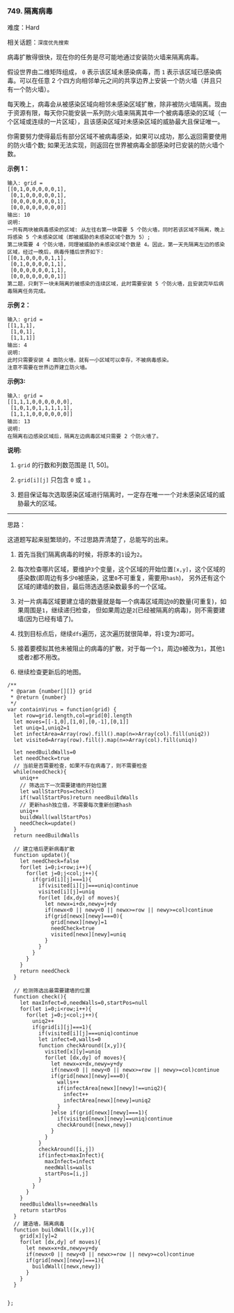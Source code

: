 ### 749. 隔离病毒

难度：Hard

相关话题：`深度优先搜索`

病毒扩散得很快，现在你的任务是尽可能地通过安装防火墙来隔离病毒。



假设世界由二维矩阵组成， `0`  表示该区域未感染病毒，而  `1`  表示该区域已感染病毒。可以在任意 2 个四方向相邻单元之间的共享边界上安装一个防火墙（并且只有一个防火墙）。



每天晚上，病毒会从被感染区域向相邻未感染区域扩散，除非被防火墙隔离。现由于资源有限，每天你只能安装一系列防火墙来隔离其中一个被病毒感染的区域（一个区域或连续的一片区域），且该感染区域对未感染区域的威胁最大且保证唯一。



你需要努力使得最后有部分区域不被病毒感染，如果可以成功，那么返回需要使用的防火墙个数; 如果无法实现，则返回在世界被病毒全部感染时已安装的防火墙个数。







**示例 1：** 



```
输入: grid = 
[[0,1,0,0,0,0,0,1],
 [0,1,0,0,0,0,0,1],
 [0,0,0,0,0,0,0,1],
 [0,0,0,0,0,0,0,0]]
输出: 10
说明:
一共有两块被病毒感染的区域: 从左往右第一块需要 5 个防火墙，同时若该区域不隔离，晚上将感染 5 个未感染区域（即被威胁的未感染区域个数为 5）;
第二块需要 4 个防火墙，同理被威胁的未感染区域个数是 4。因此，第一天先隔离左边的感染区域，经过一晚后，病毒传播后世界如下:
[[0,1,0,0,0,0,1,1],
 [0,1,0,0,0,0,1,1],
 [0,0,0,0,0,0,1,1],
 [0,0,0,0,0,0,0,1]]
第二题，只剩下一块未隔离的被感染的连续区域，此时需要安装 5 个防火墙，且安装完毕后病毒隔离任务完成。
```


**示例 2：** 



```
输入: grid = 
[[1,1,1],
 [1,0,1],
 [1,1,1]]
输出: 4
说明: 
此时只需要安装 4 面防火墙，就有一小区域可以幸存，不被病毒感染。
注意不需要在世界边界建立防火墙。
```






**示例3:** 



```
输入: grid = 
[[1,1,1,0,0,0,0,0,0],
 [1,0,1,0,1,1,1,1,1],
 [1,1,1,0,0,0,0,0,0]]
输出: 13
说明: 
在隔离右边感染区域后，隔离左边病毒区域只需要 2 个防火墙了。
```






**说明:** 




1.  `grid`  的行数和列数范围是 [1, 50]。

2.  `grid[i][j]` 只包含 `0` 或 `1` 。

3. 题目保证每次选取感染区域进行隔离时，一定存在唯一一个对未感染区域的威胁最大的区域。










-----

思路：

这道题写起来挺繁琐的，不过思路弄清楚了，总能写的出来。

1. 首先当我们隔离病毒的时候，将原本的`1`设为`2`。

2. 每次检查哪片区域，要维护`3`个变量，这个区域的开始位置`[x,y]`，这个区域的感染数(即周边有多少`0`被感染，这里`0`不可重复，需要用`hash`)，
另外还有这个区域的建墙的数目，最后筛选选感染数最多的一个区域。

3. 对一片病毒区域要建立墙的数量就是每一个病毒区域周边`0`的数量(可重复)，如果周围是`1`，继续递归检查，
但如果周边是`2`(已经被隔离的病毒)，则不需要建墙(因为已经有墙了)。

4. 找到目标点后，继续`dfs`遍历，这次遍历就很简单，将`1`变为`2`即可。

5. 接着要模拟其他未被阻止的病毒的扩散，对于每一个`1`，周边`0`被改为`1`，其他`1`或者`2`都不用改。

6. 继续检查更新后的地图。

```
/**
 * @param {number[][]} grid
 * @return {number}
 */
var containVirus = function(grid) {
  let row=grid.length,col=grid[0].length  
  let moves=[[-1,0],[1,0],[0,-1],[0,1]]
  let uniq=1,uniq2=1
  let infectArea=Array(row).fill().map(n=>Array(col).fill(uniq2))
  let visited=Array(row).fill().map(n=>Array(col).fill(uniq))
  
  let needBuildWalls=0
  let needCheck=true
  // 当前是否需要检查，如果不存在病毒了，则不需要检查
  while(needCheck){
    uniq++
    // 筛选出下一次需要建墙的开始位置
    let wallStartPos=check()
    if(!wallStartPos)return needBuildWalls
    // 更新hash独立值，不需要每次重新创建hash
    uniq++
    buildWall(wallStartPos)
    needCheck=update()    
  }
  return needBuildWalls

  // 建立墙后更新病毒扩散
  function update(){
    let needCheck=false
    for(let i=0;i<row;i++){
      for(let j=0;j<col;j++){
        if(grid[i][j]===1){
          if(visited[i][j]===uniq)continue
          visited[i][j]=uniq
          for(let [dx,dy] of moves){
            let newx=i+dx,newy=j+dy
            if(newx<0 || newy<0 || newx>=row || newy>=col)continue
            if(grid[newx][newy]===0){
              grid[newx][newy]=1
              needCheck=true
              visited[newx][newy]=uniq
            }
          }
        }
      }
    }
    return needCheck
  }
  
  // 检测筛选出最需要建墙的位置
  function check(){
    let maxInfect=0,needWalls=0,startPos=null
    for(let i=0;i<row;i++){
      for(let j=0;j<col;j++){
        uniq2++
        if(grid[i][j]===1){
          if(visited[i][j]===uniq)continue
          let infect=0,walls=0
          function checkAround([x,y]){
            visited[x][y]=uniq
            for(let [dx,dy] of moves){
              let newx=x+dx,newy=y+dy
              if(newx<0 || newy<0 || newx>=row || newy>=col)continue
              if(grid[newx][newy]===0){
                walls++
                if(infectArea[newx][newy]!==uniq2){
                  infect++
                  infectArea[newx][newy]=uniq2
                }
              }else if(grid[newx][newy]===1){
                if(visited[newx][newy]==uniq)continue
                checkAround([newx,newy])
              }
            }  
          }
          checkAround([i,j])
          if(infect>maxInfect){
            maxInfect=infect
            needWalls=walls
            startPos=[i,j]
          }
        }
      }
    }
    needBuildWalls+=needWalls
    return startPos
  }
  // 建造墙，隔离病毒
  function buildWall([x,y]){
    grid[x][y]=2
    for(let [dx,dy] of moves){
      let newx=x+dx,newy=y+dy
      if(newx<0 || newy<0 || newx>=row || newy>=col)continue
      if(grid[newx][newy]===1){
        buildWall([newx,newy])
      }
    }
  }


};
```

